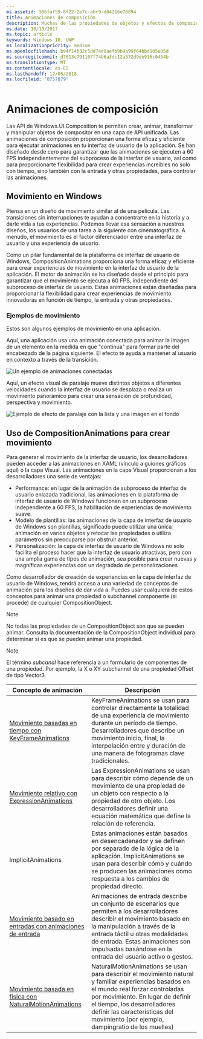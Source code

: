 ```yaml
---
ms.assetid: 386faf59-8f22-2e7c-abc9-d04216e78894
title: Animaciones de composición
description: Muchas de las propiedades de objetos y efectos de composición se pueden animar con animaciones de fotogramas y expresión clave, lo que permite a las propiedades de un elemento de la interfaz de usuario cambiar con el tiempo o según un cálculo concreto.
ms.date: 10/10/2017
ms.topic: article
keywords: Windows 10, UWP
ms.localizationpriority: medium
ms.openlocfilehash: b94f14b32c5dd74e0aefb9b9a99f64bbd905a05d
ms.sourcegitcommit: d7613c791107f74b6a3dc12a372d9de916c0454b
ms.translationtype: MT
ms.contentlocale: es-ES
ms.lasthandoff: 12/05/2018
ms.locfileid: "8757879"
---
```

# <a name="composition-animations"></a>Animaciones de composición

Las API de Windows.UI.Composition te permiten crear, animar, transformar y manipular objetos de compositor en una capa de API unificada. Las animaciones de composición proporcionan una forma eficaz y eficiente para ejecutar animaciones en tu interfaz de usuario de la aplicación. Se han diseñado desde cero para garantizar que las animaciones se ejecuten a 60 FPS independientemente del subproceso de la interfaz de usuario, así como para proporcionarte flexibilidad para crear experiencias increíbles no solo con tiempo, sino también con la entrada y otras propiedades, para controlar las animaciones.

## <a name="motion-in-windows"></a>Movimiento en Windows

Piensa en un diseño de movimiento similar al de una película. Las transiciones sin interrupciones te ayudan a concentrarte en la historia y a darle vida a tus experiencias. Podemos llevar esa sensación a nuestros diseños, los usuarios de una tarea a la siguiente con cinematográfica. A menudo, el movimiento es el factor diferenciador entre una interfaz de usuario y una experiencia de usuario.

Como un pilar fundamental de la plataforma de interfaz de usuario de Windows, CompositionAnimations proporciona una forma eficaz y eficiente para crear experiencias de movimiento en la interfaz de usuario de la aplicación. El motor de animación se ha diseñado desde el principio para garantizar que el movimiento se ejecuta a 60 FPS, independiente del subproceso de interfaz de usuario. Estas animaciones están diseñadas para proporcionar la flexibilidad para crear experiencias de movimiento innovadoras en función de tiempo, la entrada y otras propiedades.

### <a name="examples-of-motion"></a>Ejemplos de movimiento

Estos son algunos ejemplos de movimiento en una aplicación.

Aquí, una aplicación usa una animación conectada para animar la imagen de un elemento en la medida en que "continúa" para formar parte del encabezado de la página siguiente. El efecto te ayuda a mantener al usuario en contexto a través de la transición.

![Un ejemplo de animaciones conectadas](images/animation/connected-animation-example.gif)

Aquí, un efecto visual de paralaje mueve distintos objetos a diferentes velocidades cuando la interfaz de usuario se desplaza o realiza un movimiento panorámico para crear una sensación de profundidad, perspectiva y movimiento.

![Ejemplo de efecto de paralaje con la lista y una imagen en el fondo](images/animation/parallax-example.gif)

## <a name="using-compositionanimations-to-create-motion"></a>Uso de CompositionAnimations para crear movimiento

Para generar el movimiento de la interfaz de usuario, los desarrolladores pueden acceder a las animaciones en XAML (vínculo a guiones gráficos aquí) o la capa Visual. Las animaciones en la capa Visual proporcionan a los desarrolladores una serie de ventajas:

- Performance: en lugar de la animación de subproceso de interfaz de usuario enlazada tradicional, las animaciones en la plataforma de interfaz de usuario de Windows funcionan en un subproceso independiente a 60 FPS, la habilitación de experiencias de movimiento suave.
- Modelo de plantillas: las animaciones de la capa de interfaz de usuario de Windows son plantillas, significado puede utilizar una única animación en varios objetos y retocar las propiedades o utiliza parámetros sin preocuparse por obstruir anterior.
- Personalización: la capa de interfaz de usuario de Windows no solo facilita el proceso hacer que la interfaz de usuario atractivas, pero con una amplia gama de tipos de animación, sea posible para crear nuevas y magníficas experiencias con un degradado de personalizaciones

Como desarrollador de creación de experiencias en la capa de interfaz de usuario de Windows, tendrá acceso a una variedad de conceptos de animación para los diseños de dar vida a. Puedes usar cualquiera de estos conceptos para animar una propiedad o subchannel componente (si procede) de cualquier CompositionObject.

> [!NOTE]
> No todas las propiedades de un CompositionObject son que se pueden animar. Consulta la documentación de la CompositionObject individual para determinar si es que se pueden animar una propiedad.

> [!NOTE]
> El término _subcanal_ hace referencia a un formulario de componentes de una propiedad. Por ejemplo, la X o XY subchannel de una propiedad Offset de tipo Vector3.

| Concepto de animación | Descripción |
| ----------------- | ----------- |
| [Movimiento basadas en tiempo con KeyFrameAnimations](time-animations.md)  | KeyFrameAnimations se usan para controlar directamente la totalidad de una experiencia de movimiento durante un período de tiempo. Desarrolladores que describe un movimiento inicio, final, la interpolación entre y duración de una manera de fotogramas clave tradicionales. |
| [Movimiento relativo con ExpressionAnimations](relation-animations.md)  | Las ExpressionAnimations se usan para describir cómo depende de un movimiento de una propiedad de un objeto con respecto a la propiedad de otro objeto. Los desarrolladores definir una ecuación matemática que define la relación de referencia. |
| ImplicitAnimations | Estas animaciones están basados en desencadenador y se definen por separado de la lógica de la aplicación. ImplicitAnimations se usan para describir cómo y cuándo se producen las animaciones como respuesta a los cambios de propiedad directo. |
| [Movimiento basado en entradas con animaciones de entrada](input-driven-animations.md)  | Animaciones de entrada describe un conjunto de escenarios que permiten a los desarrolladores describir el movimiento basado en la manipulación a través de la entrada táctil u otras modalidades de entrada. Estas animaciones son impulsadas basándose en la entrada del usuario activo o gestos. |
| [Movimiento basada en física con NaturalMotionAnimations](natural-animations.md)  | NaturalMotionAnimations se usan para describir el movimiento natural y familiar experiencias basados en el mundo real forzar controladas por movimiento. En lugar de definir el tiempo, los desarrolladores definir las características del movimiento (por ejemplo, dampingratio de los muelles) |